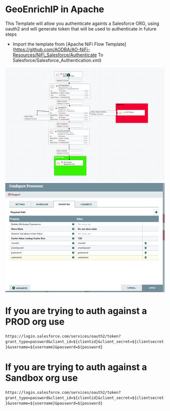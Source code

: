 # GeoEnrichIP in Apache

This Template will allow you authenticate againts a Salesforce ORG, using oauth2 and will generate token that will be used to authenticate in future steps
- Import the template from [Apache NiFi Flow Template](https://github.com/AODBA/AO-NiFi-Resources/NiFi_Salesforce/Authenticate To Salesforce/Salesforce_Authentication.xml)


![Apache NiFi Flow diagram](https://github.com/AODBA/AO-NiFi-Resources/blob/master/NiFi_Salesforce/Authenticate_To_Salesforce/imgs/SF-Auth.PNG)
![Apache NiFi Flow diagram](https://github.com/AODBA/AO-NiFi-Resources/blob/master/NiFi_Salesforce/Authenticate_To_Salesforce/imgs/SF-Auth-params.PNG)


# If you are trying to auth against a PROD org use 
```https://login.salesforce.com/services/oauth2/token?grant_type=password&client_id=${clientid}&client_secret=${clientsecret}&username=${username}&password=${password}```
# If you are trying to auth against a Sandbox org use 
```https://login.salesforce.com/services/oauth2/token?grant_type=password&client_id=${clientid}&client_secret=${clientsecret}&username=${username}&password=${password}```